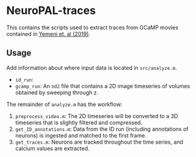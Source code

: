 # NeuroPAL-traces

This contains the scripts used to extract traces from GCaMP movies contained in [Yemeni et. al (2019)](https://www.biorxiv.org/content/10.1101/676312v1).

## Usage

Add information about where input data is located in `src/analyze.m`.

* `id_run`:
* `gcamp_run`: An `nd2` file that contains a 2D image timeseries of volumes obtained by sweeping through z.

The remainder of `analyze.m` has the workflow:

1. `preprocess_video.m`: The 2D timeseries will be converted to a 3D timeseries that is slightly filtered and compressed.
2. `get_ID_annotations.m`: Data from the ID run (including annotations of neurons) is ingested and matched to the first frame.
3. `get_traces.m`: Neurons are tracked throughout the time series, and calcium values are extracted.